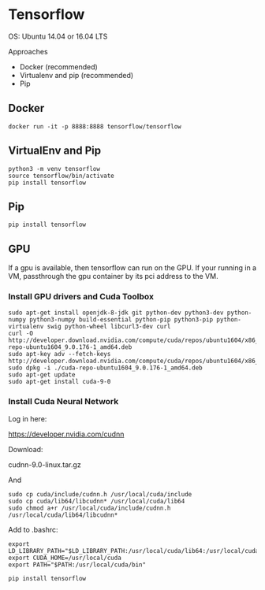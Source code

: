 # Tensorflow

OS: Ubuntu 14.04 or 16.04 LTS

Approaches

- Docker (recommended)
- Virtualenv and pip (recommended)
- Pip

## Docker

```
docker run -it -p 8888:8888 tensorflow/tensorflow
```

## VirtualEnv and Pip

```
python3 -m venv tensorflow
source tensorflow/bin/activate
pip install tensorflow
```

## Pip

```
pip install tensorflow
```

## GPU

If a gpu is available, then tensorflow can run on the GPU. If your running in a
VM, passthrough the gpu container by its pci address to the VM.

### Install GPU drivers and Cuda Toolbox

```
sudo apt-get install openjdk-8-jdk git python-dev python3-dev python-numpy python3-numpy build-essential python-pip python3-pip python-virtualenv swig python-wheel libcurl3-dev curl   
curl -O http://developer.download.nvidia.com/compute/cuda/repos/ubuntu1604/x86_64/cuda-repo-ubuntu1604_9.0.176-1_amd64.deb
sudo apt-key adv --fetch-keys http://developer.download.nvidia.com/compute/cuda/repos/ubuntu1604/x86_64/7fa2af80.pub
sudo dpkg -i ./cuda-repo-ubuntu1604_9.0.176-1_amd64.deb
sudo apt-get update
sudo apt-get install cuda-9-0  
```

### Install Cuda Neural Network

Log in here:

https://developer.nvidia.com/cudnn

Download:

cudnn-9.0-linux.tar.gz

And

```
sudo cp cuda/include/cudnn.h /usr/local/cuda/include
sudo cp cuda/lib64/libcudnn* /usr/local/cuda/lib64
sudo chmod a+r /usr/local/cuda/include/cudnn.h /usr/local/cuda/lib64/libcudnn*
```

Add to .bashrc:

```
export LD_LIBRARY_PATH="$LD_LIBRARY_PATH:/usr/local/cuda/lib64:/usr/local/cuda/extras/CUPTI/lib64"
export CUDA_HOME=/usr/local/cuda
export PATH="$PATH:/usr/local/cuda/bin"
```

```
pip install tensorflow
```
